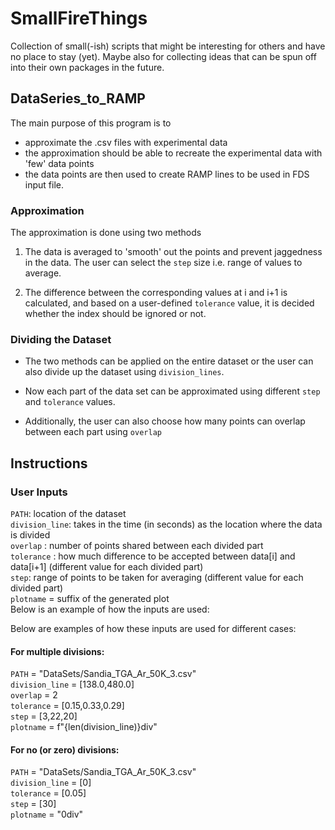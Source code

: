 
# SmallFireThings

Collection of small(-ish) scripts that might be interesting for others and have no place to stay (yet). Maybe also for collecting ideas that can be spun off into their own packages in the future.

  

## DataSeries_to_RAMP

The main purpose of this program is to
- approximate the .csv files with experimental data
- the approximation should be able to recreate the experimental data with 'few' data points
- the data points are then used to create RAMP lines to be used in FDS input file.

  

### Approximation

The approximation is done using two methods

1) The data is averaged to 'smooth' out the points and prevent jaggedness in the data. The user can select the `step` size i.e. range of values to average.

2) The difference between the corresponding values at i and i+1 is calculated, and based on a user-defined `tolerance` value, it is decided whether the index should be ignored or not.

  

### Dividing the Dataset

- The two methods can be applied on the entire dataset or the user can also divide up the dataset using `division_lines`.

- Now each part of the data set can be approximated using different `step` and `tolerance` values.

- Additionally, the user can also choose how many points can overlap between each part using `overlap`

## Instructions
### User Inputs

`PATH`: location of the dataset  
`division_line`:  takes in the time (in seconds) as the location where the data is divided  
`overlap` : number of points shared between each divided part  
`tolerance` : how much difference to be accepted between data[i] and data[i+1] (different value for each divided part)  
`step`: range of points to be taken for averaging (different value for each divided part)  
`plotname` = suffix of the generated plot  
Below is an example of how the inputs are used:  

Below are examples of how these inputs are used for different cases:  
#### For multiple divisions:  
`PATH` = "DataSets/Sandia_TGA_Ar_50K_3.csv"   
`division_line` = [138.0,480.0]   
`overlap` = 2   
`tolerance` = [0.15,0.33,0.29]  
`step` = [3,22,20]  
`plotname` = f"{len(division_line)}div"  
  
#### For no (or zero) divisions:
`PATH` = "DataSets/Sandia_TGA_Ar_50K_3.csv"  
`division_line` = [0]  
`tolerance` = [0.05]  
`step` = [30]  
`plotname` =  "0div"   
  
